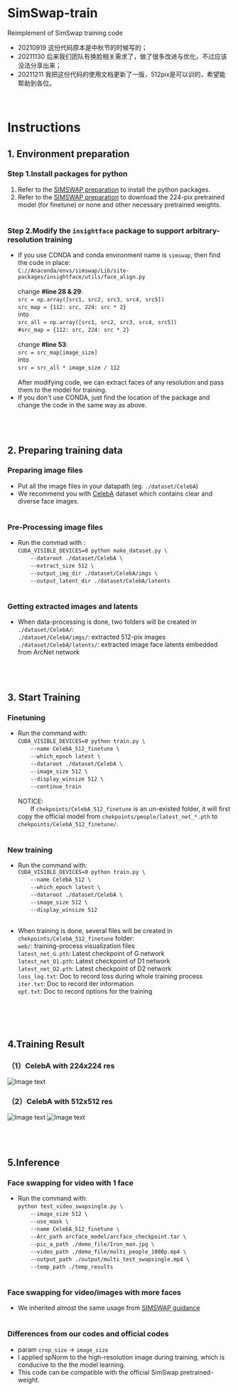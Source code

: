 # SimSwap-train
Reimplement of SimSwap training code<br />
- 20210919 这份代码原本是中秋节的时候写的；<br />
- 20211130 后来我们团队有换脸相关需求了，做了很多改进与优化，不过应该没法分享出来；<br />
- 20211211 我把这份代码的使用文档更新了一版，512pix是可以训的，希望能帮助到各位。<br /><br /><br />

# Instructions
## 1. Environment preparation
### Step 1.Install packages for python
1) Refer to the [SIMSWAP preparation](https://github.com/neuralchen/SimSwap/blob/main/docs/guidance/preparation.md) to install the python packages.<br />
2) Refer to the [SIMSWAP preparation](https://github.com/neuralchen/SimSwap/blob/main/docs/guidance/preparation.md) to download the 224-pix pretrained model (for finetune) or none and other necessary pretrained weights.<br /><br />
### Step 2.Modify the ```insightface``` package to support arbitrary-resolution training
- If you use CONDA and conda environment name is ```simswap```, then find the code in place: <br />
 `C://Anaconda/envs/simswap/Lib/site-packages/insightface/utils/face_align.py`<br /><br />
change <b>#line 28 & 29</b>:<br />
`src = np.array([src1, src2, src3, src4, src5])`<br />
`src_map = {112: src, 224: src * 2}`<br />
into<br />
`src_all = np.array([src1, src2, src3, src4, src5])`<br />
`#src_map = {112: src, 224: src * 2}`<br /><br />
change <b>#line 53</b>:<br />
`src = src_map[image_size]`<br />
into<br />
`src = src_all * image_size / 112`<br /><br />
After modifying code, we can extract faces of any resolution and pass them to the model for training. <br />
- If you don't use CONDA, just find the location of the package and change the code in the same way as above.<br /><br /><br /><br />



## 2. Preparing training data
### Preparing image files
- Put all the image files in your datapath (eg. `./dataset/CelebA`)<br />
- We recommend you with [CelebA](http://mmlab.ie.cuhk.edu.hk/projects/CelebA.html) dataset which contains clear and diverse face images.<br /><br />
### Pre-Processing image files
- Run the commad with :<br />
`CUDA_VISIBLE_DEVICES=0 python make_dataset.py \`<br />
&emsp;&emsp;`--dataroot ./dataset/CelebA \`<br />
&emsp;&emsp;`--extract_size 512 \`<br />
&emsp;&emsp;`--output_img_dir ./dataset/CelebA/imgs \`<br />
&emsp;&emsp;`--output_latent_dir ./dataset/CelebA/latents`<br /><br />
### Getting extracted images and latents
- When data-processing is done, two folders will be created in `./dataset/CelebA/`:<br />
`./dataset/CelebA/imgs/`: extracted 512-pix images<br />
`./dataset/CelebA/latents/`: extracted image face latents embedded from ArcNet network<br /><br /><br /><br />

## 3. Start Training
### Finetuning
- Run the command with:<br />
`CUDA_VISIBLE_DEVICES=0 python train.py \`<br />
&emsp;&emsp;`--name CelebA_512_finetune \`<br />
&emsp;&emsp;`--which_epoch latest \`<br />
&emsp;&emsp;`--dataroot ./dataset/CelebA \`<br />
&emsp;&emsp;`--image_size 512 \`<br />
&emsp;&emsp;`--display_winsize 512 \`<br />
&emsp;&emsp;`--continue_train`<br /><br />
NOTICE:<br />
&emsp;&emsp;If `chekpoints/CelebA_512_finetune` is an un-existed folder, it will first copy the official model from `chekpoints/people/latest_net_*.pth` to `chekpoints/CelebA_512_finetune/`.<br /><br />

### New training
- Run the command with:<br />
`CUDA_VISIBLE_DEVICES=0 python train.py \`<br />
&emsp;&emsp;`--name CelebA_512 \`<br />
&emsp;&emsp;`--which_epoch latest \`<br />
&emsp;&emsp;`--dataroot ./dataset/CelebA \`<br />
&emsp;&emsp;`--image_size 512 \`<br />
&emsp;&emsp;`--display_winsize 512`<br /><br />

- When training is done, several files will be created in `chekpoints/CelebA_512_finetune` folder:<br />
`web/`: training-process visualization files<br />
`latest_net_G.pth`: Latest checkpoint of G network<br />
`latest_net_D1.pth`: Latest checkpoint of D1 network<br />
`latest_net_D2.pth`: Latest checkpoint of D2 network<br />
`loss_log.txt`: Doc to record loss during whole training process<br />
`iter.txt`: Doc to record iter information<br />
`opt.txt`: Doc to record options for the training<br />
<br /><br /><br /><br />


## 4.Training Result
### （1）CelebA with 224x224 res
![Image text](https://github.com/a312863063/SimSwap-train/blob/main/docs/img/train_celeba_224.png)

### （2）CelebA with 512x512 res
![Image text](https://github.com/a312863063/SimSwap-train/blob/main/docs/img/train_celeba_512_1.png)
![Image text](https://github.com/a312863063/SimSwap-train/blob/main/docs/img/train_celeba_512_2.png)
<br /><br /><br /><br />

## 5.Inference
### Face swapping for video with 1 face
- Run the command with:<br />
`python test_video_swapsingle.py \`<br />
&emsp;&emsp;`--image_size 512 \`<br />
&emsp;&emsp;`--use_mask \`<br />
&emsp;&emsp;`--name CelebA_512_finetune \`<br />
&emsp;&emsp;`--Arc_path arcface_model/arcface_checkpoint.tar \`<br />
&emsp;&emsp;`--pic_a_path ./demo_file/Iron_man.jpg \`<br />
&emsp;&emsp;`--video_path ./demo_file/multi_people_1080p.mp4 \`<br />
&emsp;&emsp;`--output_path ./output/multi_test_swapsingle.mp4 \`<br />
&emsp;&emsp;`--temp_path ./temp_results `<br /><br />

### Face swapping for video/images with more faces
- We inherited almost the same usage from [SIMSWAP guidance](https://github.com/neuralchen/SimSwap/blob/main/docs/guidance/usage.md)
<br /><br />

### Differences from our codes and official codes
- param `crop_size` -> `image_size` <br />
- I applied spNorm to the high-resolution image during training, which is conducive to the the model learning.<br />
- This code can be compatible with the official SimSwap pretrained-weight.<br />
<br /><br /><br />
